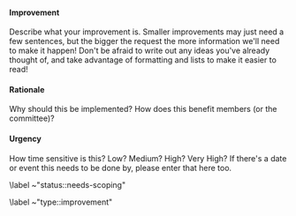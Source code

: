 #### Improvement

Describe what your improvement is. Smaller improvements may just need a few sentences, but the bigger the request the more information we'll need to make it happen! Don't be afraid to write out any ideas you've already thought of, and take advantage of formatting and lists to make it easier to read!

#### Rationale

Why should this be implemented? How does this benefit members (or the committee)?

#### Urgency

How time sensitive is this? Low? Medium? High? Very High? If there's a date or event this needs to be done by, please enter that here too.

\label ~"status::needs-scoping"

\label ~"type::improvement"
